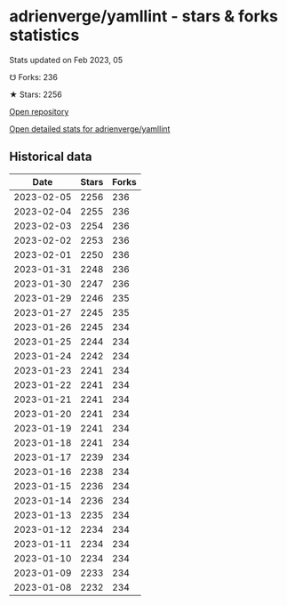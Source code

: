 # adrienverge/yamllint - stars & forks statistics

Stats updated on Feb 2023, 05

☋ Forks: 236

★ Stars: 2256

[Open repository](https://github.com/adrienverge/yamllint)

[Open detailed stats for adrienverge/yamllint](https://reviewgithub.com/rep/adrienverge/yamllint)

## Historical data
| Date | Stars | Forks |
|------|-------|-------|
| 2023-02-05 | 2256 | 236 | 
| 2023-02-04 | 2255 | 236 | 
| 2023-02-03 | 2254 | 236 | 
| 2023-02-02 | 2253 | 236 | 
| 2023-02-01 | 2250 | 236 | 
| 2023-01-31 | 2248 | 236 | 
| 2023-01-30 | 2247 | 236 | 
| 2023-01-29 | 2246 | 235 | 
| 2023-01-27 | 2245 | 235 | 
| 2023-01-26 | 2245 | 234 | 
| 2023-01-25 | 2244 | 234 | 
| 2023-01-24 | 2242 | 234 | 
| 2023-01-23 | 2241 | 234 | 
| 2023-01-22 | 2241 | 234 | 
| 2023-01-21 | 2241 | 234 | 
| 2023-01-20 | 2241 | 234 | 
| 2023-01-19 | 2241 | 234 | 
| 2023-01-18 | 2241 | 234 | 
| 2023-01-17 | 2239 | 234 | 
| 2023-01-16 | 2238 | 234 | 
| 2023-01-15 | 2236 | 234 | 
| 2023-01-14 | 2236 | 234 | 
| 2023-01-13 | 2235 | 234 | 
| 2023-01-12 | 2234 | 234 | 
| 2023-01-11 | 2234 | 234 | 
| 2023-01-10 | 2234 | 234 | 
| 2023-01-09 | 2233 | 234 | 
| 2023-01-08 | 2232 | 234 | 


